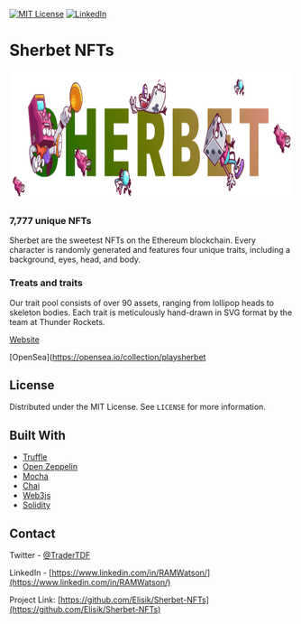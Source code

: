 


[![MIT License][license-shield]][license-url]
[![LinkedIn][linkedin-shield]][linkedin-url]



# Sherbet NFTs


<p align="center">
  <img width="1080" height="230" src="/Sherbet Banner.png">
</p>



### 7,777 unique NFTs
Sherbet are the sweetest NFTs on the Ethereum blockchain. Every character is randomly generated and features four unique traits, including a background, eyes, head, and body.

### Treats and traits
Our trait pool consists of over 90 assets, ranging from lollipop heads to skeleton bodies. Each trait is meticulously hand-drawn in SVG format by the team at Thunder Rockets.

[Website](https://sherbet.com/)

[OpenSea](https://opensea.io/collection/playsherbet



<!-- LICENSE -->
## License

Distributed under the MIT License. See `LICENSE` for more information.










## Built With

* [Truffle](https://www.trufflesuite.com/)
* [Open Zeppelin](https://openzeppelin.com/)
* [Mocha](https://mochajs.org/)
* [Chai](https://www.chaijs.com/)
* [Web3js](https://web3js.readthedocs.io/en/v1.3.4/)
* [Solidity](https://docs.soliditylang.org/en/v0.8.6/)



  




<!-- CONTACT -->
## Contact

Twitter - [@TraderTDF](https://twitter.com/TraderTDF)

LinkedIn - [https://www.linkedin.com/in/RAMWatson/](https://www.linkedin.com/in/RAMWatson/)

Project Link: [https://github.com/Elisik/Sherbet-NFTs](https://github.com/Elisik/Sherbet-NFTs)








<!-- MARKDOWN LINKS & IMAGES -->
<!-- https://www.markdownguide.org/basic-syntax/#reference-style-links -->
[license-shield]: https://img.shields.io/github/license/othneildrew/Best-README-Template.svg?style=for-the-badge
[license-url]: https://github.com/othneildrew/Best-README-Template/blob/master/LICENSE.txt
[linkedin-shield]: https://img.shields.io/badge/-LinkedIn-black.svg?style=for-the-badge&logo=linkedin&colorB=555
[linkedin-url]: https://www.linkedin.com/in/RAMWatson/
[product-screenshot]: screenshot.jpg
